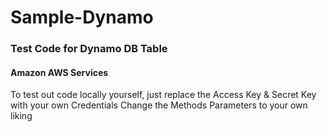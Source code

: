 # Sample-Dynamo

### Test Code for Dynamo DB Table
#### Amazon AWS Services

 To test out code locally yourself, just replace the Access Key & Secret Key with your own Credentials 
Change the Methods Parameters to your own liking
